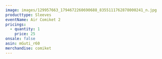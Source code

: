 ```yaml
---
image: images/129957663_1794672260690688_8355111762878000241_n.jpg
producttype: Sleeves
eventName: Air Comiket 2
pricings:
  - quantity: 1
    price: 25
onsale: false
asin: mGuti_r60
merchandise: comiket
---
```

